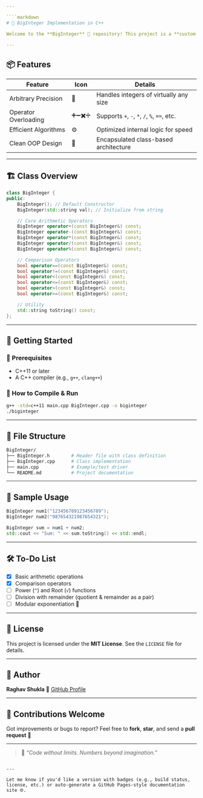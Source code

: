 ```yaml
---

````markdown
# 🔢 BigInteger Implementation in C++

Welcome to the **BigInteger** 🚀 repository! This project is a **custom implementation of large integer arithmetic** using C++, mimicking Java's `BigInteger` class — perfect for numbers beyond native `int` or `long long` limits.

---
```


## 📦 Features

| **Feature**       | **Icon** | **Details**                               |
|-------------------|----------|-------------------------------------------|
| Arbitrary Precision | 🧠       | Handles integers of virtually any size    |
| Operator Overloading | ➕➖✖️➗ | Supports `+`, `-`, `*`, `/`, `%`, `==`, etc. |
| Efficient Algorithms | ⚙️       | Optimized internal logic for speed        |
| Clean OOP Design     | 🧱       | Encapsulated class-based architecture     |

---

## 🏗️ Class Overview

```cpp
class BigInteger {
public:
    BigInteger(); // Default Constructor
    BigInteger(std::string val); // Initialize from string

    // Core Arithmetic Operators
    BigInteger operator+(const BigInteger&) const;
    BigInteger operator-(const BigInteger&) const;
    BigInteger operator*(const BigInteger&) const;
    BigInteger operator/(const BigInteger&) const;
    BigInteger operator%(const BigInteger&) const;

    // Comparison Operators
    bool operator==(const BigInteger&) const;
    bool operator!=(const BigInteger&) const;
    bool operator<(const BigInteger&) const;
    bool operator<=(const BigInteger&) const;
    bool operator>(const BigInteger&) const;
    bool operator>=(const BigInteger&) const;

    // Utility
    std::string toString() const;
};
````

---

## 🚀 Getting Started

### 🔧 Prerequisites

* C++11 or later
* A C++ compiler (e.g., `g++`, `clang++`)

### 🧪 How to Compile & Run

```bash
g++ -std=c++11 main.cpp BigInteger.cpp -o biginteger
./biginteger
```

---

## 📂 File Structure

```bash
BigInteger/
├── BigInteger.h        # Header file with class definition
├── BigInteger.cpp      # Class implementation
├── main.cpp            # Example/test driver
└── README.md           # Project documentation
```

---

## 🧪 Sample Usage

```cpp
BigInteger num1("123456789123456789");
BigInteger num2("987654321987654321");

BigInteger sum = num1 + num2;
std::cout << "Sum: " << sum.toString() << std::endl;
```

---

## 🛠️ To-Do List

* [x] Basic arithmetic operations
* [x] Comparison operators
* [ ] Power (`^`) and Root (`√`) functions
* [ ] Division with remainder (quotient & remainder as a pair)
* [ ] Modular exponentiation 🔐

---

## 📜 License

This project is licensed under the **MIT License**. See the `LICENSE` file for details.

---

## 👤 Author

**Raghav Shukla**
📌 [GitHub Profile](https://github.com/raghavshuklaofficial)

---

## 🙌 Contributions Welcome

Got improvements or bugs to report?
Feel free to **fork**, **star**, and send a **pull request** 🚀

---

> 💬 *“Code without limits. Numbers beyond imagination.”*

```

---

Let me know if you'd like a version with badges (e.g., build status, license, etc.) or auto-generate a GitHub Pages-style documentation site 🌐.
```

